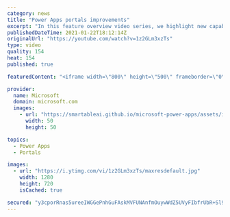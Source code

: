```yaml
---
category: news
title: "Power Apps portals improvements"
excerpt: "In this feature overview video series, we highlight new capabilities included in the latest update to Microsoft Power Apps.  Power Apps portals improvements bring new capabilities for makers and developers by providing a new identity management configuration experience with enhanced functionality to"
publishedDateTime: 2021-01-22T18:12:14Z
originalUrl: "https://youtube.com/watch?v=1z2GLm3xzTs"
type: video
quality: 154
heat: 154
published: true

featuredContent: "<iframe width=\"800\" height=\"500\" frameborder=\"0\" src=\"https://www.youtube.com/embed/1z2GLm3xzTs\" allow=\"accelerometer; autoplay; encrypted-media; gyroscope; picture-in-picture\" allowfullscreen></iframe>"

provider:
  name: Microsoft
  domain: microsoft.com
  images:
    - url: "https://smartableai.github.io/microsoft-power-apps/assets/images/organizations/microsoft.com-50x50.jpg"
      width: 50
      height: 50

topics:
  - Power Apps
  - Portals

images:
  - url: "https://i.ytimg.com/vi/1z2GLm3xzTs/maxresdefault.jpg"
    width: 1280
    height: 720
    isCached: true

secured: "y3cporRnas5ureeIWGGePnhGuFAskMVFUNAnfmOuywWdZ5UVyFIbfrUbR+Sl9PCx3XDm7TW/V+pWptV+s8l6WYuybeRj9El/QU7x9XcQ3/doVc1ZQ9xyX5jHlC65jphVZRkEFgJQFkpHPcVcIVskYrZpXPiz7rG/cdlZ2flomxuvDmKHm0IsaV9iOKLnWBjzjayEZ5j3EkrDfQ6RJ3Y3Uy6UiLFPexND7vQlLMeySfh5IVabcycfplyv6TMHQ8e5n+gQpIL1S5Td25WwLPThL2SVz5ud4zwbF2YiA1d3NQ4mb33zL049VL3T4nGVndW5pVpbXD9WOfG1DWXA4ZtFx8XvWDTnKdTtKNy/e8/QxeBYSWW6OwUlg9XB9B5ynMGuVggamL4SJ5V1IfEJOK5tG96wgJFcYMnrnJ+qiClX2IAUxld88G8wH6/8DQbCijbg;M9+BNppInkt+0B39kpehDQ=="
---
```


